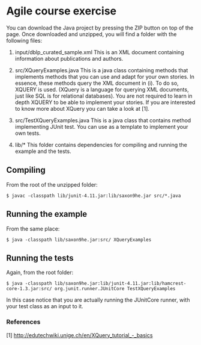 # Agile course exercise

You can download the Java project by pressing the ZIP button on top of the page. Once downloaded and unzipped, 
you will find a folder with the following files:

1. input/dblp_curated_sample.xml
This is an XML document containing information about publications and authors. 

2. src/XQueryExamples.java
This is a java class containing methods that implements methods 
that you can use and adapt for your own stories. In essence, these methods query the XML document in (i).
To do so, XQUERY is used. (XQuery is a language for querying XML documents, just like SQL is for relational 
databases). You are not required to learn in depth XQUERY to be able to implement your stories. If you are 
interested to know more about XQuery you can take a look at [1].

3. src/TestXQueryExamples.java
This is a java class that contains method implementing JUnit test. 
You can use as a template to implement your own tests.

4. lib/*
This folder contains dependencies for compiling and running the example and the tests.

## Compiling

From the root of the unzipped folder:

    $ javac -classpath lib/junit-4.11.jar:lib/saxon9he.jar src/*.java

## Running the example

From the same place:

    $ java -classpath lib/saxon9he.jar:src/ XQueryExamples

## Running the tests

Again, from the root folder:

    $ java -classpath lib/saxon9he.jar:lib/junit-4.11.jar:lib/hamcrest-core-1.3.jar:src/ org.junit.runner.JUnitCore TestXQueryExamples

In this case notice that you are actually running the JUnitCore runner, with your test class as an input to it.

### References

[1] http://edutechwiki.unige.ch/en/XQuery_tutorial_-_basics





